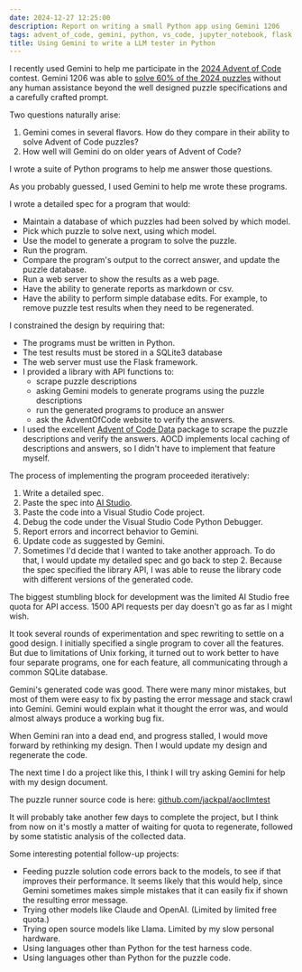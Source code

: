 ```yaml
---
date: 2024-12-27 12:25:00
description: Report on writing a small Python app using Gemini 1206
tags: advent_of_code, gemini, python, vs_code, jupyter_notebook, flask
title: Using Gemini to write a LLM tester in Python
---
```


I recently used Gemini to help me participate in the [2024 Advent of Code](https://adventofcode.com/2024)
contest. Gemini 1206 was able to [solve 60% of the 2024 puzzles](https://jackpal.github.io/2024/12/24/Advent_of_Code_2024.html)
without any human assistance beyond the well designed puzzle specifications and
a carefully crafted prompt.

Two questions naturally arise:

1. Gemini comes in several flavors. How do they compare in their ability to
   solve Advent of Code puzzles?
2. How well will Gemini do on older years of Advent of Code?

I wrote a suite of Python programs to help me answer those questions.

As you probably guessed, I used Gemini to help me wrote these programs.

I wrote a detailed spec for a program that would:

   + Maintain a database of which puzzles had been solved by which model.
   + Pick which puzzle to solve next, using which model.
   + Use the model to generate a program to solve the puzzle.
   + Run the program.
   + Compare the program's output to the correct answer, and update the puzzle
         database.
   + Run a web server to show the results as a web page.
   + Have the ability to generate reports as markdown or csv.
   + Have the ability to perform simple database edits. For example, to remove
         puzzle test results when they need to be regenerated.

I constrained the design by requiring that:

  + The programs must be written in Python.
  + The test results must be stored in a SQLite3 database
  + The web server must use the Flask framework.
  + I provided a library with API functions to:
    + scrape puzzle descriptions
    + asking Gemini models to generate programs using the puzzle descriptions
    + run the generated programs to produce an answer
    + ask the AdventOfCode website to verify the answers.
+ I used the excellent [Advent of Code Data](https://pypi.org/project/advent-of-code-data/)
      package to scrape the puzzle descriptions and verify the answers. AOCD
      implements local caching of descriptions and answers, so I didn't have
      to implement that feature myself.

The process of implementing the program proceeded iteratively:

1. Write a detailed spec.
2. Paste the spec into [AI Studio](aistudio.google.com).
3. Paste the code into a Visual Studio Code project.
4. Debug the code under the Visual Studio Code Python Debugger.
5. Report errors and incorrect behavior to Gemini.
6. Update code as suggested by Gemini.
7. Sometimes I'd decide that I wanted to take another approach. To do that, I
   would update my detailed spec and go back to step 2. Because the spec
   specified the library API, I was able to reuse the library code with
   different versions of the generated code.

The biggest stumbling block for development was the limited AI Studio free
quota for API access. 1500 API requests per day doesn't go as far as I might
wish.

It took several rounds of experimentation and spec rewriting to settle on a
good design. I initially specified a single program to cover all the features.
But due to limitations of Unix forking, it turned out to work better to have
four separate programs, one for each feature, all communicating through a common
SQLite database.

Gemini's generated code was good. There were many minor mistakes, but most of
them were easy to fix by pasting the error message and stack crawl into Gemini.
Gemini would explain what it thought the error was, and would almost always
produce a working bug fix.

When Gemini ran into a dead end, and progress stalled, I would move forward by
rethinking my design. Then I would update my design and regenerate the code.

The next time I do a project like this, I think I will try asking Gemini for
help with my design document.

The puzzle runner source code is here: [github.com/jackpal/aocllmtest](https://github.com/jackpal/aocllmtest)

It will probably take another few days to complete the project, but I think
from now on it's mostly a matter of waiting for quota to regenerate, followed
by some statistic analysis of the collected data.

Some interesting potential follow-up projects:

+ Feeding puzzle solution code errors back to the models, to see if that
  improves their performance. It seems likely that this would help, since
  Gemini sometimes makes simple mistakes that it can easily fix if shown
  the resulting error message.
+ Trying other models like Claude and OpenAI. (Limited by limited free quota.)
+ Trying open source models like Llama. Limited by my slow personal hardware.
+ Using languages other than Python for the test harness code.
+ Using languages other than Python for the puzzle code.
